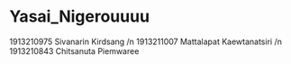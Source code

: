 # Yasai_Nigerouuuu

1913210975  Sivanarin Kirdsang /n
1913211007  Mattalapat Kaewtanatsiri /n
1913210843  Chitsanuta Piemwaree

